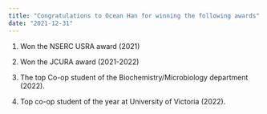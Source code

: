 ```yaml
---
title: "Congratulations to Ocean Han for winning the following awards"
date: "2021-12-31"
---
```


1. Won the NSERC USRA award (2021)

2. Won the JCURA award (2021-2022)

3. The top Co-op student of the Biochemistry/Microbiology department (2022).

4. Top co-op student of the year at University of Victoria (2022).
